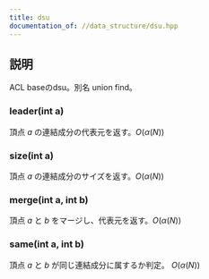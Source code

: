 ```yaml
---
title: dsu
documentation_of: //data_structure/dsu.hpp
---
```


## 説明

ACL baseのdsu。別名 union find。

### leader(int a)

頂点 $a$ の連結成分の代表元を返す。$O(\alpha(N))$

### size(int a)

頂点 $a$ の連結成分のサイズを返す。$O(\alpha(N))$

### merge(int a, int b)

頂点 $a$ と $b$ をマージし、代表元を返す。$O(\alpha(N))$

### same(int a, int b)

頂点 $a$ と $b$ が同じ連結成分に属するか判定。 $O(\alpha(N))$